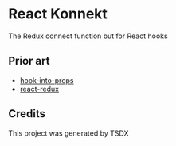 # React Konnekt

The Redux connect function but for React hooks

## Prior art

* [hook-into-props](https://www.npmjs.com/package/hook-into-props)
* [react-redux](https://www.npmjs.com/package/react-redux)

## Credits

This project was generated by TSDX
